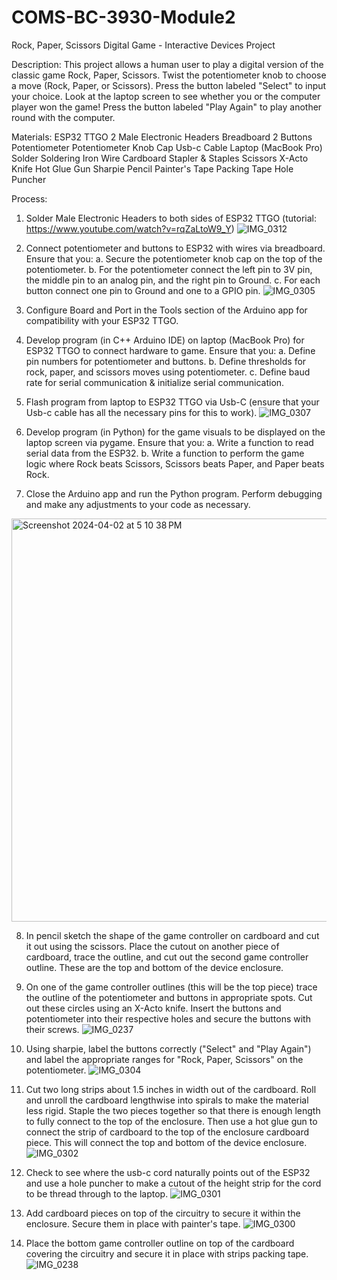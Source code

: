 # COMS-BC-3930-Module2
Rock, Paper, Scissors Digital Game - Interactive Devices Project

Description: This project allows a human user to play a digital version of the classic game Rock, Paper, Scissors. Twist the potentiometer knob to choose a move (Rock, Paper, or Scissors). Press the button labeled "Select" to input your choice. Look at the laptop screen to see whether you or the computer player won the game! Press the button labeled "Play Again" to play another round with the computer. 

Materials: 
ESP32 TTGO 
2 Male Electronic Headers
Breadboard
2 Buttons
Potentiometer
Potentiometer Knob Cap
Usb-c Cable
Laptop (MacBook Pro)
Solder
Soldering Iron 
Wire 
Cardboard
Stapler & Staples
Scissors
X-Acto Knife
Hot Glue Gun
Sharpie
Pencil
Painter's Tape
Packing Tape
Hole Puncher

Process:
1. Solder Male Electronic Headers to both sides of ESP32 TTGO (tutorial: https://www.youtube.com/watch?v=rqZaLtoW9_Y)
![IMG_0312](https://github.com/nicoleneil/COMS-BC-3930-Module2/assets/158202481/52f04e1b-3076-41f2-8421-32437c0a4533)

2. Connect potentiometer and buttons to ESP32 with wires via breadboard. Ensure that you:
  a. Secure the potentiometer knob cap on the top of the potentiometer. 
  b. For the potentiometer connect the left pin to 3V pin, the middle pin to an analog pin, and the right pin to Ground. 
  c. For each button connect one pin to Ground and one to a GPIO pin.
![IMG_0305](https://github.com/nicoleneil/COMS-BC-3930-Module2/assets/158202481/51f1b2af-02fa-40b5-8c9c-b5d3473a4114)

3. Configure Board and Port in the Tools section of the Arduino app for compatibility with your ESP32 TTGO. 
4. Develop program (in C++ Arduino IDE) on laptop (MacBook Pro) for ESP32 TTGO to connect hardware to game. Ensure that you:
  a. Define pin numbers for potentiometer and buttons. 
  b. Define thresholds for rock, paper, and scissors moves using potentiometer.
  c. Define baud rate for serial communication & initialize serial communication.
5. Flash program from laptop to ESP32 TTGO via Usb-C (ensure that your Usb-c cable has all the necessary pins for this to work). 
![IMG_0307](https://github.com/nicoleneil/COMS-BC-3930-Module2/assets/158202481/c0deab84-6331-4699-94f4-ceaa4817f0e7)

6. Develop program (in Python) for the game visuals to be displayed on the laptop screen via pygame. Ensure that you:
  a. Write a function to read serial data from the ESP32. 
  b. Write a function to perform the game logic where Rock beats Scissors, Scissors beats Paper, and Paper beats Rock.
7. Close the Arduino app and run the Python program. Perform debugging and make any adjustments to your code as necessary.  
<img width="645" alt="Screenshot 2024-04-02 at 5 10 38 PM" src="https://github.com/nicoleneil/COMS-BC-3930-Module2/assets/158202481/a3642072-7bd3-424c-ab3a-d445a1f11f58">

8. In pencil sketch the shape of the game controller on cardboard and cut it out using the scissors. Place the cutout on another piece of cardboard, trace the outline, and cut out the second game controller outline. These are the top and bottom of the device enclosure.
9. On one of the game controller outlines (this will be the top piece) trace the outline of the potentiometer and buttons in appropriate spots. Cut out these circles using an X-Acto knife. Insert the buttons and potentiometer into their respective holes and secure the buttons with their screws.
![IMG_0237](https://github.com/nicoleneil/COMS-BC-3930-Module2/assets/158202481/cee13796-6148-429c-8f30-cfa5c1318d16)

10. Using sharpie, label the buttons correctly ("Select" and "Play Again") and label the appropriate ranges for "Rock, Paper, Scissors" on the potentiometer. 
![IMG_0304](https://github.com/nicoleneil/COMS-BC-3930-Module2/assets/158202481/d56baf48-bb26-47fc-a5d1-05fa15e36ad2)

11. Cut two long strips about 1.5 inches in width out of the cardboard. Roll and unroll the cardboard lengthwise into spirals to make the material less rigid. Staple the two pieces together so that there is enough length to fully connect to the top of the enclosure. Then use a hot glue gun to connect the strip of cardboard to the top of the enclosure cardboard piece. This will connect the top and bottom of the device enclosure.
![IMG_0302](https://github.com/nicoleneil/COMS-BC-3930-Module2/assets/158202481/c2d004e4-39c7-4a91-9329-2f8b5d8eb5f6)

12. Check to see where the usb-c cord naturally points out of the ESP32 and use a hole puncher to make a cutout of the height strip for the cord to be thread through to the laptop.
![IMG_0301](https://github.com/nicoleneil/COMS-BC-3930-Module2/assets/158202481/7fc6fa2a-aa22-4401-a8eb-0fa4b10c15c8)

13. Add cardboard pieces on top of the circuitry to secure it within the enclosure. Secure them in place with painter's tape.
![IMG_0300](https://github.com/nicoleneil/COMS-BC-3930-Module2/assets/158202481/c6e1dc35-3c47-419f-8774-d8f1fb3ccc31)

14. Place the bottom game controller outline on top of the cardboard covering the circuitry and secure it in place with strips packing tape.
![IMG_0238](https://github.com/nicoleneil/COMS-BC-3930-Module2/assets/158202481/7a9c4f49-3495-4c0a-9652-9d32384fd4fe)
